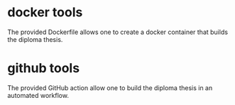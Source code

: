 # docker tools

The provided Dockerfile allows one to create a docker container that builds the diploma thesis.

# github tools

The provided GitHub action allow one to build the diploma thesis in an automated workflow.
